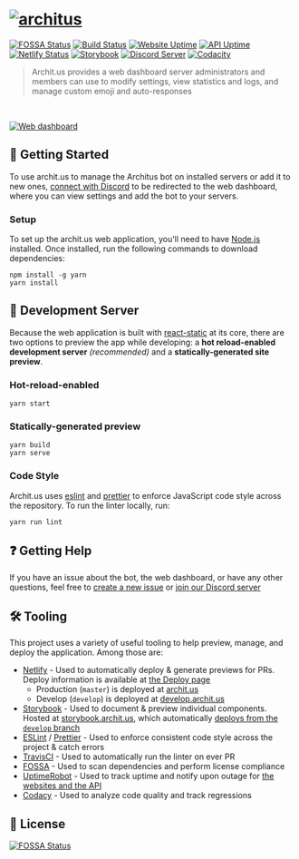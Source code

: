 # [![architus](https://i.imgur.com/vcZzSQC.png)](https://archit.us)

[![FOSSA Status](https://app.fossa.com/api/projects/git%2Bgithub.com%2Farchitus%2Farchit.us.svg?type=shield)](https://app.fossa.com/projects/git%2Bgithub.com%2Farchitus%2Farchit.us?ref=badge_shield) [![Build Status](https://travis-ci.org/architus/archit.us.svg?branch=master)](https://travis-ci.org/architus/archit.us) [![Website Uptime](https://img.shields.io/uptimerobot/ratio/7/m782992402-55108abd64186f416df0be18.svg?label=website%20uptime)](https://status.archit.us/) [![API Uptime](https://img.shields.io/uptimerobot/ratio/7/m782992399-3443671051db8aeaecfe7434.svg?label=API%20uptime)](https://status.archit.us/) [![Netlify Status](https://api.netlify.com/api/v1/badges/bbdc33fe-8cac-4466-beaa-97ea193d92f9/deploy-status)](https://app.netlify.com/sites/architus/deploys) [![Storybook](https://cdn.jsdelivr.net/gh/storybookjs/brand@master/badge/badge-storybook.svg)](https://storybook.archit.us) [![Discord Server](https://img.shields.io/discord/607637793107345431?color=7289DA&logo=discord&logoColor=white)](https://discord.gg/FpyhED) [![Codacity](https://api.codacy.com/project/badge/Grade/ca99ce2723ff40739a64fb87a2b17ade)](https://www.codacy.com/app/jazevedo620/archit.us?utm_source=github.com&amp;utm_medium=referral&amp;utm_content=architus/archit.us&amp;utm_campaign=Badge_Grade)

> Archit.us provides a web dashboard server administrators and members can use to modify settings, view statistics and logs, and manage custom emoji and auto-responses
<br/>

[![Web dashboard](https://i.imgur.com/QDsegsp.png)](https://archit.us/app)

## 🚀 Getting Started

To use archit.us to manage the Architus bot on installed servers or add it to new ones, [connect with Discord](https://api.archit.us/login) to be redirected to the web dashboard, where you can view settings and add the bot to your servers.

### Setup

To set up the archit.us web application, you'll need to have [Node.js](https://nodejs.org/en/download/) installed. Once installed, run the following commands to download dependencies:

```console
npm install -g yarn
yarn install
```

## 📡 Development Server

Because the web application is built with [react-static](https://github.com/nozzle/react-static) at its core, there are two options to preview the app while developing: a **hot reload-enabled development server** *(recommended)* and a **statically-generated site preview**.

### Hot-reload-enabled

```console
yarn start
```

### Statically-generated preview

```console
yarn build
yarn serve
```

### Code Style

Archit.us uses [eslint](https://eslint.org/) and [prettier](https://prettier.io/) to enforce JavaScript code style across the repository. To run the linter locally, run:

```console
yarn run lint
```

## ❓ Getting Help

If you have an issue about the bot, the web dashboard, or have any other questions, feel free to [create a new issue](https://github.com/architus/archit.us/issues/new) or [join our Discord server](https://discord.gg/FpyhED)

## 🛠 Tooling

This project uses a variety of useful tooling to help preview, manage, and deploy the application. Among those are:

- [Netlify](https://www.netlify.com/) - Used to automatically deploy & generate previews for PRs. Deploy information is available at [the Deploy page](https://app.netlify.com/sites/architus/deploys)
  - Production (`master`) is deployed at [archit.us](https://archit.us/)
  - Develop (`develop`) is deployed at [develop.archit.us](https://develop.archit.us/)
- [Storybook](https://storybook.js.org/) - Used to document & preview individual components. Hosted at [storybook.archit.us](https://storybook.archit.us/), which automatically [deploys from the `develop` branch](https://app.netlify.com/sites/storybook-architus/deploys)
- [ESLint](https://eslint.org/) / [Prettier](https://prettier.io/) - Used to enforce consistent code style across the project & catch errors
- [TravisCI](https://travis-ci.org/) - Used to automatically run the linter on ever PR
- [FOSSA](https://fossa.com/) - Used to scan dependencies and perform license compliance
- [UptimeRobot](uptimerobot.com) - Used to track uptime and notify upon outage for [the websites and the API](https://status.archit.us/)
- [Codacy](https://www.codacy.com/) - Used to analyze code quality and track regressions

## 📜 License

[![FOSSA Status](https://app.fossa.io/api/projects/git%2Bgithub.com%2Farchitus%2Farchit.us.svg?type=large)](https://app.fossa.io/projects/git%2Bgithub.com%2Farchitus%2Farchit.us?ref=badge_large)
